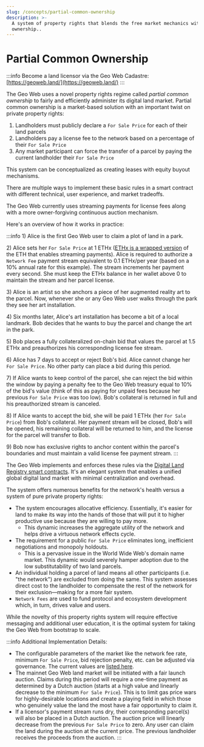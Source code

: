 ```yaml
---
slug: /concepts/partial-common-ownership
description: >-
  A system of property rights that blends the free market mechanics with common
  ownership..
---
```


# Partial Common Ownership

:::info
Become a land licensor via the Geo Web Cadastre: [https://geoweb.land/](https://geoweb.land/)
:::

The Geo Web uses a novel property rights regime called _partial common ownership_ to fairly and efficiently administer its digital land market. Partial common ownership is a market-based solution with an important twist on private property rights:

1. Landholders must publicly declare a `For Sale Price` for each of their land parcels
2. Landholders pay a license fee to the network based on a percentage of their `For Sale Price`
3. Any market participant can force the transfer of a parcel by paying the current landholder their `For Sale Price`&#x20;

This system can be conceptualized as creating leases with equity buyout mechanisms.&#x20;

There are multiple ways to implement these basic rules in a smart contract with different technical, user experience, and market tradeoffs.

The Geo Web currently uses streaming payments for license fees along with a more owner-forgiving continuous auction mechanism.

Here's an overview of how it works in practice:

:::info
1\) Alice is the first Geo Web user to claim a plot of land in a park.

2\) Alice sets her `For Sale Price` at 1 ETHx ([ETHx is a wrapped version](https://docs.superfluid.finance/superfluid/protocol-developers/guides/super-tokens) of the ETH that enables streaming payments). Alice is required to authorize a `Network Fee` payment stream equivalent to 0.1 ETHx/per year (based on a 10% annual rate for this example). The stream increments her payment every second. She must keep the ETHx balance in her wallet above 0 to maintain the stream and her parcel license.

3\) Alice is an artist so she anchors a piece of her augmented reality art to the parcel. Now, whenever she or any Geo Web user walks through the park they see her art installation.

4\) Six months later, Alice's art installation has become a bit of a local landmark. Bob decides that he wants to buy the parcel and change the art in the park.

5\) Bob places a fully collateralized on-chain bid that values the parcel at 1.5 ETHx and preauthorizes his corresponding license fee stream.

6\) Alice has 7 days to accept or reject Bob's bid. Alice cannot change her `For Sale Price`. No other party can place a bid during this period.

7\) If Alice wants to keep control of the parcel, she can reject the bid within the window by paying a penalty fee to the Geo Web treasury equal to 10% of the bid's value (think of this as paying for unpaid fees because her previous `For Sale Price` was too low). Bob's collateral is returned in full and his preauthorized stream is canceled.

8\) If Alice wants to accept the bid, she will be paid 1 ETHx (her `For Sale Price`) from Bob's collateral. Her payment stream will be closed, Bob's will be opened, his remaining collateral will be returned to him, and the license for the parcel will transfer to Bob.&#x20;

9\) Bob now has exclusive rights to anchor content within the parcel's boundaries and must maintain a valid license fee payment stream.
:::

The Geo Web implements and enforces these rules via the [Digital Land Registry smart contracts](./digital-land-registry). It's an elegant system that enables a unified global digital land market with minimal centralization and overhead.

The system offers numerous benefits for the network's health versus a system of pure private property rights:

- The system encourages allocative efficiency. Essentially, it's easier for land to make its way into the hands of those that will put it to higher productive use because they are willing to pay more.
  - This dynamic increases the aggregate utility of the network and helps drive a virtuous network effects cycle.
- The requirement for a public `For Sale Price` eliminates long, inefficient negotiations and monopoly holdouts.&#x20;
  - This is a pervasive issue in the World Wide Web's domain name market. This dynamic would severely hamper adoption due to the low substitutability of two land parcels.
- An individual holding a parcel of land means all other participants (i.e. "the network") are excluded from doing the same. This system assesses direct cost to the landholder to compensate the rest of the network for their exclusion—making for a more fair system.
- `Network Fees` are used to fund protocol and ecosystem development which, in turn, drives value and users.

While the novelty of this property rights system will require effective messaging and additional user education, it is the optimal system for taking the Geo Web from bootstrap to scale.

:::info
Additional Implementation Details:

- The configurable parameters of the market like the network fee rate, minimum `For Sale Price`, bid rejection penalty, etc. can be adjusted via governance. The current values are [listed here](../community-and-governance/network-parameters).
- The mainnet Geo Web land market will be initiated with a fair launch auction. Claims during this period will require a one-time payment as determined by a Dutch auction (starts at a high value and linearly decrease to the minimum `For Sale Price`). This is to limit gas price wars for highly-desirable locations and create a playing field in which those who genuinely value the land the most have a fair opportunity to claim it.
- If a licensor's payment stream runs dry, their corresponding parcel(s) will also be placed in a Dutch auction. The auction price will linearly decrease from the previous `For Sale Price` to zero. Any user can claim the land during the auction at the current price. The previous landholder receives the proceeds from the auction.
:::
